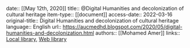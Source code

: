 date:: [[May 12th, 2020]]
title:: @Digital Humanities and decolonization of cultural heritage
item-type:: [[document]]
access-date:: 2022-03-16
original-title:: Digital Humanities and decolonization of cultural heritage
language:: English
url:: https://aucmedhd.blogspot.com/2020/05/digital-humanities-and-decolonization.html
authors:: [[Mohamed Amer]]
links:: [Local library](zotero://select/groups/2386895/items/6TRTFDGS), [Web library](https://www.zotero.org/groups/2386895/items/6TRTFDGS)

